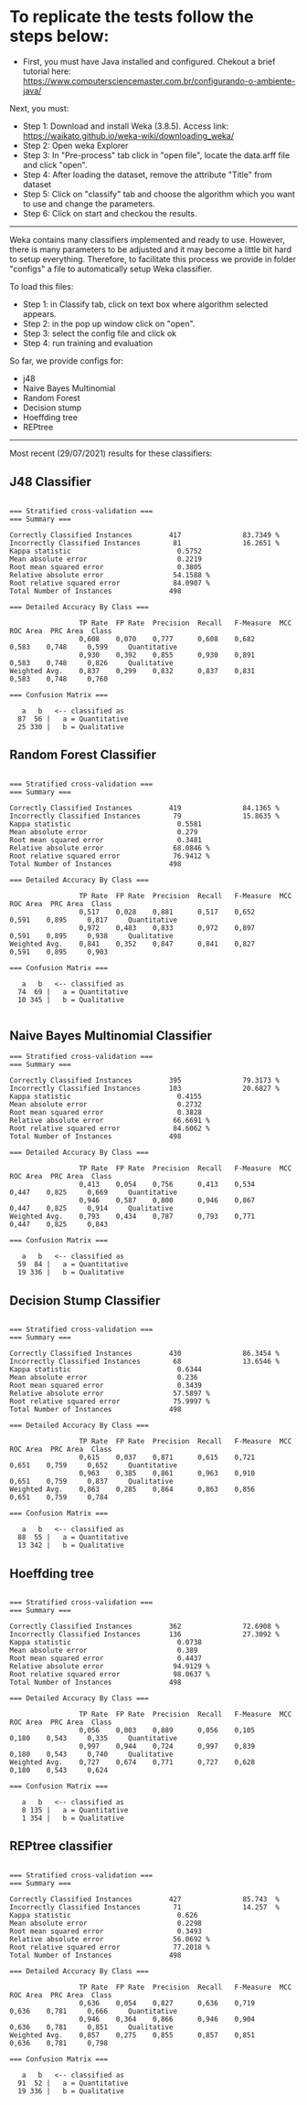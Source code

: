 # To replicate the tests follow the steps below:

- First, you must have Java installed and configured. 
Chekout a brief tutorial here: https://www.computersciencemaster.com.br/configurando-o-ambiente-java/

Next, you must:

- Step 1: Download and install Weka (3.8.5). Access link: https://waikato.github.io/weka-wiki/downloading_weka/
- Step 2: Open weka Explorer
- Step 3: In "Pre-process" tab click in "open file", locate the data.arff file and click "open".
- Step 4: After loading the dataset, remove the attribute "Title" from dataset
- Step 5: Click on "classify" tab and choose the algorithm which you want to use and change the parameters.
- Step 6: Click on start and checkou the results.

--- 

Weka contains many classifiers implemented and ready to use. However, there is many parameters to be adjusted and it may become a little bit hard to setup everything. Therefore, to facilitate this process we provide in folder "configs" a file to automatically setup Weka classifier.

To load this files:
- Step 1: in Classify tab, click on text box where algorithm selected appears.
- Step 2: in the pop up window click on "open".
- Step 3: select the config file and click ok
- Step 4: run training and evaluation

So far, we provide configs for:

- j48
- Naive Bayes Multinomial
- Random Forest
- Decision stump
- Hoeffding tree
- REPtree

---

Most recent (29/07/2021) results for these classifiers:

## J48 Classifier

```plaintext

=== Stratified cross-validation ===
=== Summary ===

Correctly Classified Instances         417               83.7349 %
Incorrectly Classified Instances        81               16.2651 %
Kappa statistic                          0.5752
Mean absolute error                      0.2219
Root mean squared error                  0.3805
Relative absolute error                 54.1588 %
Root relative squared error             84.0907 %
Total Number of Instances              498     

=== Detailed Accuracy By Class ===

                 TP Rate  FP Rate  Precision  Recall   F-Measure  MCC      ROC Area  PRC Area  Class
                 0,608    0,070    0,777      0,608    0,682      0,583    0,748     0,599     Quantitative
                 0,930    0,392    0,855      0,930    0,891      0,583    0,748     0,826     Qualitative
Weighted Avg.    0,837    0,299    0,832      0,837    0,831      0,583    0,748     0,760     

=== Confusion Matrix ===

   a   b   <-- classified as
  87  56 |   a = Quantitative
  25 330 |   b = Qualitative

```

## Random Forest Classifier

```plaintext

=== Stratified cross-validation ===
=== Summary ===

Correctly Classified Instances         419               84.1365 %
Incorrectly Classified Instances        79               15.8635 %
Kappa statistic                          0.5581
Mean absolute error                      0.279 
Root mean squared error                  0.3481
Relative absolute error                 68.0846 %
Root relative squared error             76.9412 %
Total Number of Instances              498     

=== Detailed Accuracy By Class ===

                 TP Rate  FP Rate  Precision  Recall   F-Measure  MCC      ROC Area  PRC Area  Class
                 0,517    0,028    0,881      0,517    0,652      0,591    0,895     0,817     Quantitative
                 0,972    0,483    0,833      0,972    0,897      0,591    0,895     0,938     Qualitative
Weighted Avg.    0,841    0,352    0,847      0,841    0,827      0,591    0,895     0,903     

=== Confusion Matrix ===

   a   b   <-- classified as
  74  69 |   a = Quantitative
  10 345 |   b = Qualitative


```



## Naive Bayes Multinomial Classifier



```plaintext
=== Stratified cross-validation ===
=== Summary ===

Correctly Classified Instances         395               79.3173 %
Incorrectly Classified Instances       103               20.6827 %
Kappa statistic                          0.4155
Mean absolute error                      0.2732
Root mean squared error                  0.3828
Relative absolute error                 66.6691 %
Root relative squared error             84.6062 %
Total Number of Instances              498     

=== Detailed Accuracy By Class ===

                 TP Rate  FP Rate  Precision  Recall   F-Measure  MCC      ROC Area  PRC Area  Class
                 0,413    0,054    0,756      0,413    0,534      0,447    0,825     0,669     Quantitative
                 0,946    0,587    0,800      0,946    0,867      0,447    0,825     0,914     Qualitative
Weighted Avg.    0,793    0,434    0,787      0,793    0,771      0,447    0,825     0,843     

=== Confusion Matrix ===

   a   b   <-- classified as
  59  84 |   a = Quantitative
  19 336 |   b = Qualitative
```

## Decision Stump Classifier

```Plaintext

=== Stratified cross-validation ===
=== Summary ===

Correctly Classified Instances         430               86.3454 %
Incorrectly Classified Instances        68               13.6546 %
Kappa statistic                          0.6344
Mean absolute error                      0.236 
Root mean squared error                  0.3439
Relative absolute error                 57.5897 %
Root relative squared error             75.9997 %
Total Number of Instances              498     

=== Detailed Accuracy By Class ===

                 TP Rate  FP Rate  Precision  Recall   F-Measure  MCC      ROC Area  PRC Area  Class
                 0,615    0,037    0,871      0,615    0,721      0,651    0,759     0,652     Quantitative
                 0,963    0,385    0,861      0,963    0,910      0,651    0,759     0,837     Qualitative
Weighted Avg.    0,863    0,285    0,864      0,863    0,856      0,651    0,759     0,784     

=== Confusion Matrix ===

   a   b   <-- classified as
  88  55 |   a = Quantitative
  13 342 |   b = Qualitative

```

## Hoeffding tree

```plaintext

=== Stratified cross-validation ===
=== Summary ===

Correctly Classified Instances         362               72.6908 %
Incorrectly Classified Instances       136               27.3092 %
Kappa statistic                          0.0738
Mean absolute error                      0.389 
Root mean squared error                  0.4437
Relative absolute error                 94.9129 %
Root relative squared error             98.0637 %
Total Number of Instances              498     

=== Detailed Accuracy By Class ===

                 TP Rate  FP Rate  Precision  Recall   F-Measure  MCC      ROC Area  PRC Area  Class
                 0,056    0,003    0,889      0,056    0,105      0,180    0,543     0,335     Quantitative
                 0,997    0,944    0,724      0,997    0,839      0,180    0,543     0,740     Qualitative
Weighted Avg.    0,727    0,674    0,771      0,727    0,628      0,180    0,543     0,624     

=== Confusion Matrix ===

   a   b   <-- classified as
   8 135 |   a = Quantitative
   1 354 |   b = Qualitative

```

## REPtree classifier

```plaintext

=== Stratified cross-validation ===
=== Summary ===

Correctly Classified Instances         427               85.743  %
Incorrectly Classified Instances        71               14.257  %
Kappa statistic                          0.626 
Mean absolute error                      0.2298
Root mean squared error                  0.3493
Relative absolute error                 56.0692 %
Root relative squared error             77.2018 %
Total Number of Instances              498     

=== Detailed Accuracy By Class ===

                 TP Rate  FP Rate  Precision  Recall   F-Measure  MCC      ROC Area  PRC Area  Class
                 0,636    0,054    0,827      0,636    0,719      0,636    0,781     0,666     Quantitative
                 0,946    0,364    0,866      0,946    0,904      0,636    0,781     0,851     Qualitative
Weighted Avg.    0,857    0,275    0,855      0,857    0,851      0,636    0,781     0,798     

=== Confusion Matrix ===

   a   b   <-- classified as
  91  52 |   a = Quantitative
  19 336 |   b = Qualitative

```
